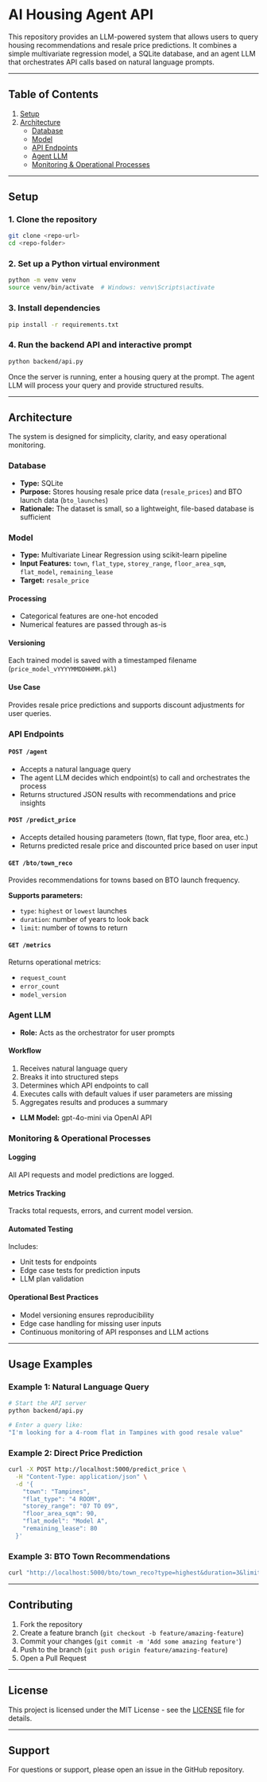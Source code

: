 # AI Housing Agent API

This repository provides an LLM-powered system that allows users to query housing recommendations and resale price predictions. It combines a simple multivariate regression model, a SQLite database, and an agent LLM that orchestrates API calls based on natural language prompts.

---

## Table of Contents

1. [Setup](#setup)
2. [Architecture](#architecture)
   - [Database](#database)
   - [Model](#model)
   - [API Endpoints](#api-endpoints)
   - [Agent LLM](#agent-llm)
   - [Monitoring & Operational Processes](#monitoring--operational-processes)

---

## Setup

### 1. Clone the repository

```bash
git clone <repo-url>
cd <repo-folder>
```

### 2. Set up a Python virtual environment

```bash
python -m venv venv
source venv/bin/activate  # Windows: venv\Scripts\activate
```

### 3. Install dependencies

```bash
pip install -r requirements.txt
```

### 4. Run the backend API and interactive prompt

```bash
python backend/api.py
```

Once the server is running, enter a housing query at the prompt. The agent LLM will process your query and provide structured results.

---

## Architecture

The system is designed for simplicity, clarity, and easy operational monitoring.

### Database

- **Type:** SQLite
- **Purpose:** Stores housing resale price data (`resale_prices`) and BTO launch data (`bto_launches`)
- **Rationale:** The dataset is small, so a lightweight, file-based database is sufficient

### Model

- **Type:** Multivariate Linear Regression using scikit-learn pipeline
- **Input Features:** `town`, `flat_type`, `storey_range`, `floor_area_sqm`, `flat_model`, `remaining_lease`
- **Target:** `resale_price`

#### Processing

- Categorical features are one-hot encoded
- Numerical features are passed through as-is

#### Versioning

Each trained model is saved with a timestamped filename (`price_model_vYYYYMMDDHHMM.pkl`)

#### Use Case

Provides resale price predictions and supports discount adjustments for user queries.

### API Endpoints

#### `POST /agent`

- Accepts a natural language query
- The agent LLM decides which endpoint(s) to call and orchestrates the process
- Returns structured JSON results with recommendations and price insights

#### `POST /predict_price`

- Accepts detailed housing parameters (town, flat type, floor area, etc.)
- Returns predicted resale price and discounted price based on user input

#### `GET /bto/town_reco`

Provides recommendations for towns based on BTO launch frequency.

**Supports parameters:**
- `type`: `highest` or `lowest` launches
- `duration`: number of years to look back
- `limit`: number of towns to return

#### `GET /metrics`

Returns operational metrics:
- `request_count`
- `error_count`
- `model_version`

### Agent LLM

- **Role:** Acts as the orchestrator for user prompts

#### Workflow

1. Receives natural language query
2. Breaks it into structured steps
3. Determines which API endpoints to call
4. Executes calls with default values if user parameters are missing
5. Aggregates results and produces a summary

- **LLM Model:** gpt-4o-mini via OpenAI API

### Monitoring & Operational Processes

#### Logging

All API requests and model predictions are logged.

#### Metrics Tracking

Tracks total requests, errors, and current model version.

#### Automated Testing

Includes:
- Unit tests for endpoints
- Edge case tests for prediction inputs
- LLM plan validation

#### Operational Best Practices

- Model versioning ensures reproducibility
- Edge case handling for missing user inputs
- Continuous monitoring of API responses and LLM actions

---

## Usage Examples

### Example 1: Natural Language Query

```bash
# Start the API server
python backend/api.py

# Enter a query like:
"I'm looking for a 4-room flat in Tampines with good resale value"
```

### Example 2: Direct Price Prediction

```bash
curl -X POST http://localhost:5000/predict_price \
  -H "Content-Type: application/json" \
  -d '{
    "town": "Tampines",
    "flat_type": "4 ROOM",
    "storey_range": "07 TO 09",
    "floor_area_sqm": 90,
    "flat_model": "Model A",
    "remaining_lease": 80
  }'
```

### Example 3: BTO Town Recommendations

```bash
curl "http://localhost:5000/bto/town_reco?type=highest&duration=3&limit=5"
```

---

## Contributing

1. Fork the repository
2. Create a feature branch (`git checkout -b feature/amazing-feature`)
3. Commit your changes (`git commit -m 'Add some amazing feature'`)
4. Push to the branch (`git push origin feature/amazing-feature`)
5. Open a Pull Request

---

## License

This project is licensed under the MIT License - see the [LICENSE](LICENSE) file for details.

---

## Support

For questions or support, please open an issue in the GitHub repository.